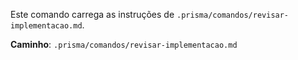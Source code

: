 Este comando carrega as instruções de `.prisma/comandos/revisar-implementacao.md`.

**Caminho**: `.prisma/comandos/revisar-implementacao.md`
